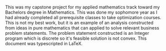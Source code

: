  This was my capstone project for my applied mathematics track toward my Bachelors degree in Mathematics. This was done my sophomore year as I had already completed all prerequisite classes to take optimization courses.
 This is not my best work, but it is an example of an analysis constructed from ideas in pure mathematics that can applied to solve relevant business problem statements. 
 The problem statement constructed is an Integer program which is discrete so it's feasible solution is not convex.
 This document was typescripted in LaTeX.
